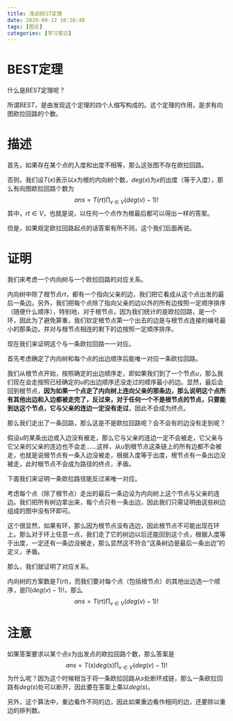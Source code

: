 ```yaml
---
title: 浅谈BEST定理
date: 2020-09-12 10:10:48
tags: [图论]
categories: [学习笔记]
---
```


# BEST定理

什么是$BEST$定理呢？

所谓$BEST$，是由发现这个定理的四个人缩写构成的。这个定理的作用，是求有向图欧拉回路的个数。

# 描述

首先，如果存在某个点的入度和出度不相等，那么这张图不存在欧拉回路。

否则，我们设$T(x)$表示以$x$为根的内向树个数，$deg(x)$为$x$的出度（等于入度），那么有向图欧拉回路个数为
$$
ans=T(rt)\prod_{v\in V}(deg(v)-1)!
$$
其中，$rt\in V$，也就是说，以任何一个点作为根最后都可以得出一样的答案。

但是，如果规定欧拉回路起点的话答案有所不同，这个我们后面再说。

# 证明

我们来考虑一个内向树与一个欧拉回路的对应关系。

内向树中除了根节点$rt$，都有一个指向父亲的边，我们把它看成从这个点出发的最后一条边。另外，我们把每个点除了指向父亲的边以外的所有边按照一定顺序排序（随便什么顺序），特别地，对于根节点，因为我们统计的是欧拉回路，是一个环，因此为了避免算重，我们钦定根节点第一个出去的边是与根节点连接的编号最小的那条边，并对与根节点相连的剩下的边按照一定顺序排序。

现在我们来证明这个与一条欧拉回路一一对应。

首先考虑确定了内向树和每个点的出边顺序后能唯一对应一条欧拉回路。

我们从根节点开始，按照确定的出边顺序走，即如果我们到了一个节点$u$，那么我们现在会走按照已经确定的$u$的出边顺序还没走过的顺序最小的边。显然，最后会回到根节点，**因为如果一个点走了内向树上连向父亲的那条边，那么说明这个点所有其他出边和入边都被走完了，反过来，对于任何一个不是根节点的节点，只要能到达这个节点，它与父亲的连边一定没有走过**，因此不会成为终点。

那么我们走出了一条回路，那么这是不是欧拉回路呢？会不会有的边没有走到呢？

假设$u$的某条出边或入边没有被走，那么它与父亲的连边一定不会被走，它父亲与它父亲的父亲的连边也不会走……这样，从$u$到根节点这条链上的所有边都不会被走，也就是说根节点有一条入边没被走，根据入度等于出度，根节点有一条出边没被走，此时根节点不会成为路径的终点，矛盾。

下面我们来证明一条欧拉路径能反过来唯一对应。

考虑每个点（除了根节点）走出的最后一条边设为内向树上这个节点与父亲的连边。我们把所有树边拿出来，每个点只有一条出边，因此我们只需证明由这些树边组成的图中没有环即可。

这个很显然，如果有环，那么因为根节点没有选边，因此根节点不可能出现在环上。那么对于环上任意一点，我们走了它的树边以后还能回到这个点，根据入度等于出度，一定还有一条边没被走，那么显然这不符合“这条树边是最后一条出边”的定义，矛盾。

那么，我们就证明了对应关系。

 内向树的方案数是$T(rt)$，而我们要对每个点（包括根节点）的其他出边选一个顺序，是$\prod (deg(v)-1)!$，那么
$$
ans=T(rt)\prod_{v\in V}(deg(v)-1)!
$$

# 注意

如果答案要求以某个点$s$为出发点的欧拉回路个数，那么答案是
$$
ans=T(s)deg(s)\prod_{v\in V}(deg(v)-1)!
$$
为什么呢？因为这个时候相当于将一条欧拉回路从$s$处断环成链，那么一条欧拉回路有$deg(s)$处可以断开，因此要在答案上乘以$deg(s)$。

另外，这个算法中，重边看作不同的边，因此如果重边看作相同的边，还要除以重边的排列数。